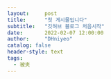 ```yaml
---
layout:     post
title:      "첫 게시물입니다"
subtitle:   "깃허브 블로그 처음시작"
date:       2022-02-07 12:00:00
author:     "DHniyeo"
catalog: false
header-style: text
tags:
  - 被夹
---
```

